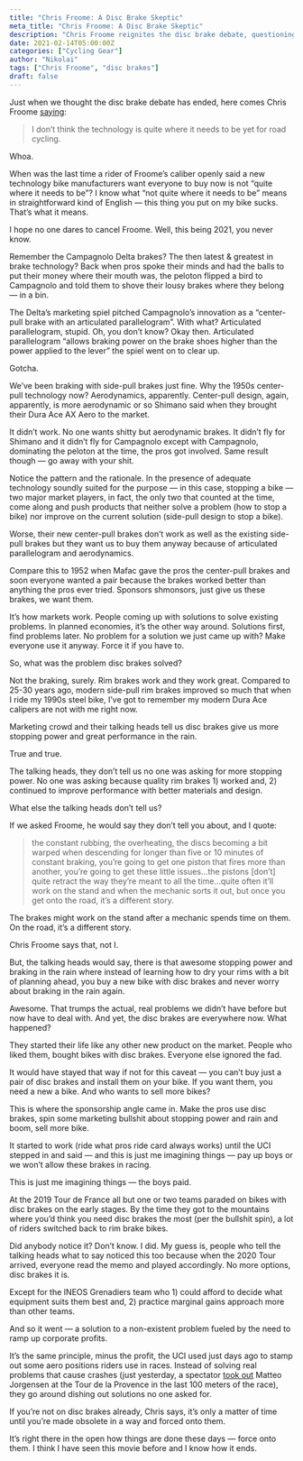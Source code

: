 ```yaml
---
title: "Chris Froome: A Disc Brake Skeptic"
meta_title: "Chris Froome: A Disc Brake Skeptic"
description: "Chris Froome reignites the disc brake debate, questioning whether the technology is really ready for road cycling. A look at why disc brakes may be more about marketing than solving real problems, and how the cycling industry shapes what we ride."
date: 2021-02-14T05:00:00Z
categories: ["Cycling Gear"]
author: "Nikolai"
tags: ["Chris Froome", "disc brakes"]
draft: false
---
```


Just when we thought the disc brake debate has ended, here comes Chris Froome [saying](https://www.cyclingnews.com/news/chris-froome-unhappy-to-be-on-disc-brakes/):

> I don’t think the technology is quite where it needs to be yet for road cycling.

Whoa.

When was the last time a rider of Froome’s caliber openly said a new technology bike manufacturers want everyone to buy now is not “quite where it needs to be”? I know what “not quite where it needs to be” means in straightforward kind of English — this thing you put on my bike sucks. That’s what it means.

I hope no one dares to cancel Froome. Well, this being 2021, you never know.

Remember the Campagnolo Delta brakes? The then latest & greatest in brake technology? Back when pros spoke their minds and had the balls to put their money where their mouth was, the peloton flipped a bird to Campagnolo and told them to shove their lousy brakes where they belong — in a bin.

The Delta’s marketing spiel pitched Campagnolo’s innovation as a “center-pull brake with an articulated parallelogram”. With what? Articulated parallelogram, stupid. Oh, you don’t know? Okay then. Articulated parallelogram “allows braking power on the brake shoes higher than the power applied to the lever” the spiel went on to clear up.

Gotcha.

We’ve been braking with side-pull brakes just fine. Why the 1950s center-pull technology now? Aerodynamics, apparently. Center-pull design, again, apparently, is more aerodynamic or so Shimano said when they brought their Dura Ace AX Aero to the market.

It didn’t work. No one wants shitty but aerodynamic brakes. It didn’t fly for Shimano and it didn’t fly for Campagnolo except with Campagnolo, dominating the peloton at the time, the pros got involved. Same result though — go away with your shit.

Notice the pattern and the rationale. In the presence of adequate technology soundly suited for the purpose — in this case, stopping a bike — two major market players, in fact, the only two that counted at the time, come along and push products that neither solve a problem (how to stop a bike) nor improve on the current solution (side-pull design to stop a bike).

Worse, their new center-pull brakes don’t work as well as the existing side-pull brakes but they want us to buy them anyway because of articulated parallelogram and aerodynamics.

Compare this to 1952 when Mafac gave the pros the center-pull brakes and soon everyone wanted a pair because the brakes worked better than anything the pros ever tried. Sponsors shmonsors, just give us these brakes, we want them.

It’s how markets work. People coming up with solutions to solve existing problems. In planned economies, it’s the other way around. Solutions first, find problems later. No problem for a solution we just came up with? Make everyone use it anyway. Force it if you have to.

So, what was the problem disc brakes solved?

Not the braking, surely. Rim brakes work and they work great. Compared to 25-30 years ago, modern side-pull rim brakes improved so much that when I ride my 1990s steel bike, I’ve got to remember my modern Dura Ace calipers are not with me right now.

Marketing crowd and their talking heads tell us disc brakes give us more stopping power and great performance in the rain.

True and true.

The talking heads, they don’t tell us no one was asking for more stopping power. No one was asking because quality rim brakes 1) worked and, 2) continued to improve performance with better materials and design.

What else the talking heads don’t tell us?

If we asked Froome, he would say they don’t tell you about, and I quote:

> the constant rubbing, the overheating, the discs becoming a bit warped when descending for longer than five or 10 minutes of constant braking, you’re going to get one piston that fires more than another, you’re going to get these little issues…the pistons [don’t] quite retract the way they’re meant to all the time…quite often it’ll work on the stand and when the mechanic sorts it out, but once you get onto the road, it’s a different story.

The brakes might work on the stand after a mechanic spends time on them. On the road, it’s a different story.

Chris Froome says that, not I.

But, the talking heads would say, there is that awesome stopping power and braking in the rain where instead of learning how to dry your rims with a bit of planning ahead, you buy a new bike with disc brakes and never worry about braking in the rain again.

Awesome. That trumps the actual, real problems we didn’t have before but now have to deal with. And yet, the disc brakes are everywhere now. What happened?

They started their life like any other new product on the market. People who liked them, bought bikes with disc brakes. Everyone else ignored the fad.

It would have stayed that way if not for this caveat — you can’t buy just a pair of disc brakes and install them on your bike. If you want them, you need a new a bike. And who wants to sell more bikes?

This is where the sponsorship angle came in. Make the pros use disc brakes, spin some marketing bullshit about stopping power and rain and boom, sell more bike.

It started to work (ride what pros ride card always works) until the UCI stepped in and said — and this is just me imagining things — pay up boys or we won’t allow these brakes in racing.

This is just me imagining things — the boys paid.

At the 2019 Tour de France all but one or two teams paraded on bikes with disc brakes on the early stages. By the time they got to the mountains where you’d think you need disc brakes the most (per the bullshit spin), a lot of riders switched back to rim brake bikes.

Did anybody notice it? Don’t know. I did. My guess is, people who tell the talking heads what to say noticed this too because when the 2020 Tour arrived, everyone read the memo and played accordingly. No more options, disc brakes it is.

Except for the INEOS Grenadiers team who 1) could afford to decide what equipment suits them best and, 2) practice marginal gains approach more than other teams.

And so it went — a solution to a non-existent problem fueled by the need to ramp up corporate profits.

It’s the same principle, minus the profit, the UCI used just days ago to stamp out some aero positions riders use in races. Instead of solving real problems that cause crashes (just yesterday, a spectator [took out](https://www.cyclingnews.com/news/jorgenson-taken-out-by-spectator-in-tour-de-la-provence-finale/) Matteo Jorgensen at the Tour de la Provence in the last 100 meters of the race), they go around dishing out solutions no one asked for.

If you’re not on disc brakes already, Chris says, it’s only a matter of time until you’re made obsolete in a way and forced onto them.

It’s right there in the open how things are done these days — force onto them. I think I have seen this movie before and I know how it ends.